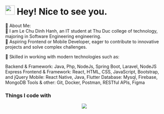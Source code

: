 <h1><img src="https://emojis.slackmojis.com/emojis/images/1531849430/4246/blob-sunglasses.gif?1531849430" width="30"/> Hey! Nice to see you.</h1>

🌱 About Me:</br>
🌱 I am Le Chu Dinh Hanh, an IT student at Thu Duc college of technology, majoring in Software Engineering engineering.</br>
🌱 Aspiring Frontend or Mobile Developer, eager to contribute to innovative projects and solve complex challenges.</br>

🌱 Skilled in working with modern technologies such as:

Backend & Framework: Java, Php, NodeJs, Spring Boot, Laravel, NodeJS Express 
Frontend & Framework: React, HTML, CSS, JavaScript, Bootstrap, and jQuery
Mobile: React Native, Java, Flutter
Database: Mysql, Firebase, MongoDB
Tools & other: Git, Docker, Postman, RESTful APIs, Figma

<h3>Things I code with</h3>

<p align="center">
  <a href="https://skillicons.dev">
    <img src="https://skillicons.dev/icons?i=github,laravel,c#,java,js,react,nodejs,redux,regex,mongodb,firebase,figma,css,css,bootstrap" />
  </a>
</p>
